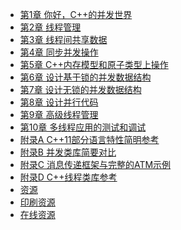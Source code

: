 * [第1章 你好，C++的并发世界](content/chapter1/chapter1-chinese.md)
* [第2章 线程管理](content/chapter2/chapter2-chinese.md)
* [第3章 线程间共享数据](content/chapter3/chapter3-chinese.md)
* [第4章 同步并发操作](content/chapter4/chapter4-chinese.md)
* [第5章 C++内存模型和原子类型上操作](content/chapter5/chapter5-chinese.md)
* [第6章 设计基于锁的并发数据结构]()
* [第7章 设计无锁的并发数据结构]()
* [第8章 设计并行代码]()
* [第9章 高级线程管理]()
* [第10章 多线程应用的测试和调试]()
* [附录A C++11部分语言特性简明参考]()
* [附录B 并发类库简要对比]()
* [附录C 消息传递框架与完整的ATM示例]()
* [附录D C++线程类库参考]()
* [资源]()
* [印刷资源]()
* [在线资源]()
